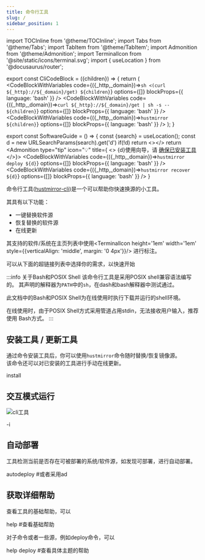 ```yaml
---
title: 命令行工具
slug: /
sidebar_position: 1
---
```

import TOCInline from '@theme/TOCInline';
import Tabs from '@theme/Tabs';
import TabItem from '@theme/TabItem';
import Admonition from '@theme/Admonition';
import TerminalIcon from '@site/static/icons/terminal.svg';
import { useLocation } from '@docusaurus/router';


export const CliCodeBlock = ({children}) => {
 return (
    <Tabs groupId="shell" queryString>
        <TabItem value="bash" label="在线使用(Bash)">
            <CodeBlockWithVariables
                code={({_http,_domain})=>`sh <(curl ${_http}://${_domain}/get) ${children}`}
                options={[]}
                blockProps={{ language: 'bash' }} />
        </TabItem>
        <TabItem value="sh" label="在线使用(POSIX Shell)">
            <CodeBlockWithVariables
                code={({_http,_domain})=>`curl ${_http}://${_domain}/get | sh -s -- ${children}`}
                options={[]}
                blockProps={{ language: 'bash' }} />
        </TabItem>
        <TabItem value="offline" label="已安装">
            <CodeBlockWithVariables
                code={({_http,_domain})=>`hustmirror ${children}`}
                options={[]}
                blockProps={{ language: 'bash' }} />
        </TabItem>
    </Tabs>
    );
}

export const SoftwareGuide = () => {
    const {search} = useLocation();
    const d = new URLSearchParams(search).get('d')
    if(!d) return <></>
    return <Admonition type="tip" icon="💡" title={
    <>
        <span>{d}使用向导，请</span>
        <a href="#安装工具--更新工具">确保已安装工具</a>
    </>}>
        <Tabs>
            <TabItem value="deploy" label="部署">
                <CodeBlockWithVariables
                    code={({_http,_domain})=>`hustmirror deploy ${d}`}
                    options={[]}
                    blockProps={{ language: 'bash' }} />
            </TabItem>
            <TabItem value="recover" label="恢复">
                <CodeBlockWithVariables
                    code={({_http,_domain})=>`hustmirror recover ${d}`}
                    options={[]}
                    blockProps={{ language: 'bash' }} />
            </TabItem>
        </Tabs>
    </Admonition>
}

命令行工具([hustmirror-cli](https://gitee.com/dzm91_hust/hustmirror-cli.git))是一个可以帮助你快速换源的小工具。

<SoftwareGuide/>

其具有以下功能：

- 一键替换软件源
- 恢复替换的软件源
- 在线更新

其支持的软件/系统在主页列表中使用<TerminalIcon height='1em' width='1em' style={{verticalAlign: 'middle', margin: '0 4px'}}/>
进行标注。

可以从下面的超链接列表中选择你的需求，以快速开始

<TOCInline toc={toc} />

:::info 关于Bash和POSIX Shell
该命令行工具是采用POSIX shell兼容语法编写的。
其声明的解释器为`PATH`中的`sh`，在dash和bash解释器中测试通过。 

此文档中的Bash和POSIX Shell为在线使用时执行下载并运行的shell环境。

在线使用时，由于POSIX Shell方式采用管道占用stdin，无法接收用户输入，推荐使用
Bash方式。
:::

## 安装工具 / 更新工具

通过命令安装工具后，你可以使用`hustmirror`命令随时替换/恢复镜像源。  
该命令还可以对已安装的工具进行手动在线更新。

<CliCodeBlock>install</CliCodeBlock>


## 交互模式运行

![cli工具](/img/cli.svg)

<CliCodeBlock>-i</CliCodeBlock>


## 自动部署

工具检测当前是否存在可被部署的系统/软件源，如发现可部署，进行自动部署。

<CliCodeBlock>autodeploy #或者采用ad</CliCodeBlock>


## 获取详细帮助

查看工具的基础帮助，可以

<CliCodeBlock>help #查看基础帮助</CliCodeBlock>

对子命令或者一些源，例如deploy命令，可以

<CliCodeBlock>help deploy #查看具体主题的帮助</CliCodeBlock>

